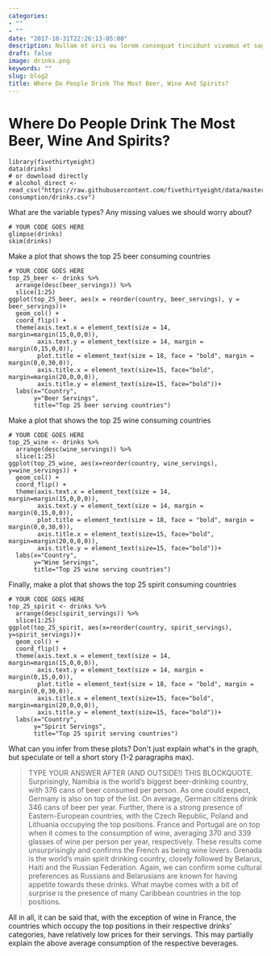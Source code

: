 ```yaml
---
categories:
- ""
- ""
date: "2017-10-31T22:26:13-05:00"
description: Nullam et orci eu lorem consequat tincidunt vivamus et sagittis magna sed nunc rhoncus condimentum sem. In efficitur ligula tate urna. Maecenas massa sed magna lacinia magna pellentesque lorem ipsum dolor. Nullam et orci eu lorem consequat tincidunt. Vivamus et sagittis tempus.
draft: false
image: drinks.png
keywords: ""
slug: blog2
title: Where Do People Drink The Most Beer, Wine And Spirits?
---
```


# Where Do People Drink The Most Beer, Wine And Spirits?




```{r load_alcohol_data}
library(fivethirtyeight)
data(drinks)
# or download directly
# alcohol_direct <- read_csv("https://raw.githubusercontent.com/fivethirtyeight/data/master/alcohol-consumption/drinks.csv")
```


What are the variable types? Any missing values we should worry about? 

```{r glimpse_skim_data}
# YOUR CODE GOES HERE
glimpse(drinks)
skim(drinks)
```


Make a plot that shows the top 25 beer consuming countries

```{r beer_plot,fig.height=8}
# YOUR CODE GOES HERE
top_25_beer <- drinks %>% 
  arrange(desc(beer_servings)) %>%
  slice(1:25)
ggplot(top_25_beer, aes(x = reorder(country, beer_servings), y = beer_servings))+ 
  geom_col() + 
  coord_flip() +
  theme(axis.text.x = element_text(size = 14, margin=margin(15,0,0,0)),
        axis.text.y = element_text(size = 14, margin = margin(0,15,0,0)),
        plot.title = element_text(size = 18, face = "bold", margin = margin(0,0,30,0)), 
        axis.title.x = element_text(size=15, face="bold", margin=margin(20,0,0,0)),
        axis.title.y = element_text(size=15, face="bold"))+
  labs(x="Country", 
       y="Beer Servings", 
       title="Top 25 beer serving countries")
```

Make a plot that shows the top 25 wine consuming countries

```{r wine_plot,fig.height=8}
# YOUR CODE GOES HERE
top_25_wine <- drinks %>% 
  arrange(desc(wine_servings)) %>%
  slice(1:25)
ggplot(top_25_wine, aes(x=reorder(country, wine_servings), y=wine_servings)) + 
  geom_col() + 
  coord_flip() +
  theme(axis.text.x = element_text(size = 14, margin=margin(15,0,0,0)),
        axis.text.y = element_text(size = 14, margin = margin(0,15,0,0)),
        plot.title = element_text(size = 18, face = "bold", margin = margin(0,0,30,0)), 
        axis.title.x = element_text(size=15, face="bold", margin=margin(20,0,0,0)),
        axis.title.y = element_text(size=15, face="bold"))+
  labs(x="Country", 
       y="Wine Servings", 
       title="Top 25 wine serving countries")
```

Finally, make a plot that shows the top 25 spirit consuming countries
```{r spirit_plot,fig.height=8}
# YOUR CODE GOES HERE
top_25_spirit <- drinks %>% 
  arrange(desc(spirit_servings)) %>%
  slice(1:25)
ggplot(top_25_spirit, aes(x=reorder(country, spirit_servings), y=spirit_servings))+ 
  geom_col() + 
  coord_flip() +
  theme(axis.text.x = element_text(size = 14, margin=margin(15,0,0,0)),
        axis.text.y = element_text(size = 14, margin = margin(0,15,0,0)),
        plot.title = element_text(size = 18, face = "bold", margin = margin(0,0,30,0)), 
        axis.title.x = element_text(size=15, face="bold", margin=margin(20,0,0,0)),
        axis.title.y = element_text(size=15, face="bold"))+
  labs(x="Country", 
       y="Spirit Servings", 
       title="Top 25 spirit serving countries")
```

What can you infer from these plots? Don't just explain what's in the graph, but speculate or tell a short story (1-2 paragraphs max).

> TYPE YOUR ANSWER AFTER (AND OUTSIDE!) THIS BLOCKQUOTE.
Surprisingly, Namibia is the world’s biggest beer-drinking country, with 376 cans of beer consumed per person. As one could expect, Germany is also on top of the list. On average, German citizens drink 346 cans of beer per year. Further, there is a strong presence of Eastern-European countries, with the Czech Republic, Poland and Lithuania occupying the top positions. France and Portugal are on top when it comes to the consumption of wine, averaging 370 and 339 glasses of wine per person per year, respectively. These results come unsurprisingly and confirms the French as being wine lovers. Grenada is the world’s main spirit drinking country, closely followed by Belarus, Haiti and the Russian Federation. Again, we can confirm some cultural preferences as Russians and Belarusians are known for having appetite towards these drinks. What maybe comes with a bit of surprise is the presence of many Caribbean countries in the top positions. 

All in all, it can be said that, with the exception of wine in France, the countries which occupy the top positions in their respective drinks’ categories, have relatively low prices for their servings. This may partially explain the above average consumption of the respective beverages. 
